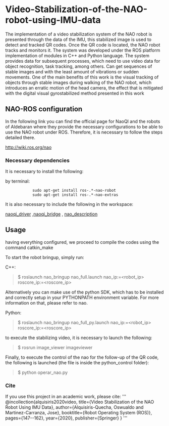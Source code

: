 # Video-Stabilization-of-the-NAO-robot-using-IMU-data
The implementation of a video stabilization system of the NAO robot is presented through the data of the IMU, this stabilized image is used to detect and tracked QR codes. Once the QR code is located, the NAO robot tracks and monitors it. The system was developed under the ROS platform implementation of modules in C++ and Python language. The system provides data for subsequent processes, which need to use video data for object recognition, task tracking, among others. Can get sequences of stable images and with the least amount of vibrations or sudden movements. One of the main benefits of this work is the visual tracking of objects through stable images during walking of the NAO robot, which introduces an erratic motion of the head camera, the effect that is mitigated with the digital visual gyrostabilized method presented in this work


## NAO-ROS configuration
In the following link you can find the official page for NaoQI and the robots of Aldebaran where they provide the necessary configurations to be able to use the NAO robot under ROS. Therefore, it is necessary to follow the steps detailed there.

http://wiki.ros.org/nao

### Necessary dependencies
It is necessary to install the following:

by terminal:
```
            sudo apt-get install ros-.*-nao-robot
            sudo apt-get install ros-.*-nao-extras
```         
It is also necessary to include the following in the workspace:

[naoqi_driver](http://wiki.ros.org/naoqi_driver) ,[naoqi_bridge](http://wiki.ros.org/naoqi_bridge) , [nao_description](http://wiki.ros.org/nao_description)


## Usage

having everything configured, we proceed to compile the codes using the command catkin_make

To start the robot bringup, simply run:

C++:
>$ roslaunch nao_bringup nao_full.launch nao_ip:=<robot_ip> roscore_ip:=<roscore_ip>

Alternatively you can make use of the python SDK, which has to be installed and correctly setup in your PYTHONPATH environment variable. For more information on that, please refer to nao.

Python:
>$ roslaunch nao_bringup nao_full_py.launch nao_ip:=<robot_ip> roscore_ip:=<roscore_ip>

to execute the stabilizing video, it is necessary to launch the following:
>$ rosrun image_viewer imageviewer

Finally, to execute the control of the nao for the follow-up of the QR code, the following is launched (the file is inside the python_control folder):
>$ python operar_nao.py

### Cite
If you use this project in an academic work, please cite:
'''
@incollection{alquisiris2020video,
  title={Video Stabilization of the NAO Robot Using IMU Data},
  author={Alquisiris-Quecha, Oswualdo and Martinez-Carranza, Jose},
  booktitle={Robot Operating System (ROS)},
  pages={147--162},
  year={2020},
  publisher={Springer}
}
'''
